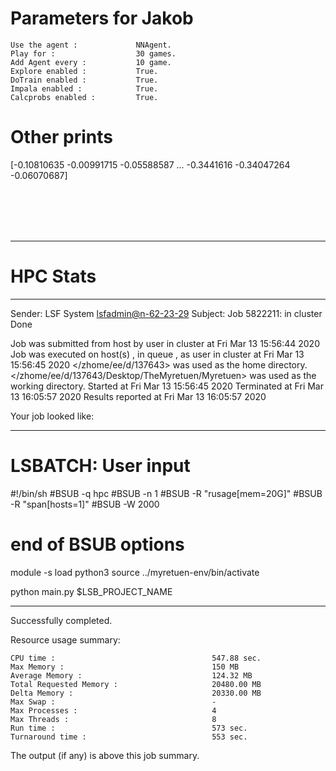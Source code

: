 # Parameters for Jakob

    Use the agent :             NNAgent.
    Play for :                  30 games.
    Add Agent every :           10 game.
    Explore enabled :           True.
    DoTrain enabled :           True.
    Impala enabled :            True.
    Calcprobs enabled :         True.

# Other prints

[-0.10810635 -0.00991715 -0.05588587 ... -0.3441616  -0.34047264
 -0.06070687]

 <br /> 
 <br /> 
 <br /> 
 <br />

---------------------------------------------------------------------------------------------------------------------

# HPC Stats


------------------------------------------------------------
Sender: LSF System <lsfadmin@n-62-23-29>
Subject: Job 5822211: <NNAgent0Jakob> in cluster <dcc> Done

Job <NNAgent0Jakob> was submitted from host <n-62-30-7> by user <s183905> in cluster <dcc> at Fri Mar 13 15:56:44 2020
Job was executed on host(s) <n-62-23-29>, in queue <hpc>, as user <s183905> in cluster <dcc> at Fri Mar 13 15:56:45 2020
</zhome/ee/d/137643> was used as the home directory.
</zhome/ee/d/137643/Desktop/TheMyretuen/Myretuen> was used as the working directory.
Started at Fri Mar 13 15:56:45 2020
Terminated at Fri Mar 13 16:05:57 2020
Results reported at Fri Mar 13 16:05:57 2020

Your job looked like:

------------------------------------------------------------
# LSBATCH: User input
#!/bin/sh
#BSUB -q hpc
#BSUB -n 1
#BSUB -R "rusage[mem=20G]"
#BSUB -R "span[hosts=1]"
#BSUB -W 2000
# end of BSUB options

module -s load python3
source ../myretuen-env/bin/activate

python main.py $LSB_PROJECT_NAME


------------------------------------------------------------

Successfully completed.

Resource usage summary:

    CPU time :                                   547.88 sec.
    Max Memory :                                 150 MB
    Average Memory :                             124.32 MB
    Total Requested Memory :                     20480.00 MB
    Delta Memory :                               20330.00 MB
    Max Swap :                                   -
    Max Processes :                              4
    Max Threads :                                8
    Run time :                                   573 sec.
    Turnaround time :                            553 sec.

The output (if any) is above this job summary.

